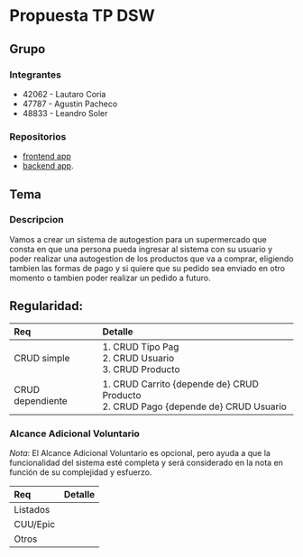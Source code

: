 # Propuesta TP DSW

## Grupo
### Integrantes
* 42062 - Lautaro Coria
* 47787 - Agustin Pacheco
* 48833 - Leandro Soler

### Repositorios
* [frontend app](https://github.com/aguspach93/frontend)
* [backend app](https://github.com/aguspach93/backend).
## Tema
### Descripcion
  Vamos a crear un sistema de autogestion para un supermercado que consta en que una persona pueda ingresar al sistema con su usuario y poder realizar una autogestion de los productos que va a comprar, eligiendo tambien las formas de pago y si quiere que su pedido sea enviado en otro momento o tambien poder realizar un pedido a futuro.
## Regularidad:
|Req|Detalle|
|:-|:-|
|CRUD simple|1. CRUD Tipo Pag<br>2. CRUD Usuario<br>3. CRUD Producto|
|CRUD dependiente|1. CRUD Carrito {depende de} CRUD Producto<br>2. CRUD Pago {depende de} CRUD Usuario|
### Alcance Adicional Voluntario

*Nota*: El Alcance Adicional Voluntario es opcional, pero ayuda a que la funcionalidad del sistema esté completa y será considerado en la nota en función de su complejidad y esfuerzo.

|Req|Detalle|
|:-|:-|
|Listados ||
|CUU/Epic||
|Otros||
